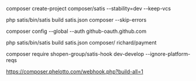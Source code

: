 composer create-project composer/satis --stability=dev --keep-vcs

php satis/bin/satis build satis.json composer --skip-errors



composer config --global --auth github-oauth.github.com <token>


php satis/bin/satis build satis.json composer/ richard/payment

composer require shopen-group/satis-hook dev-develop --ignore-platform-reqs

https://composer.phelotto.com/webhook.php?build-all=1
